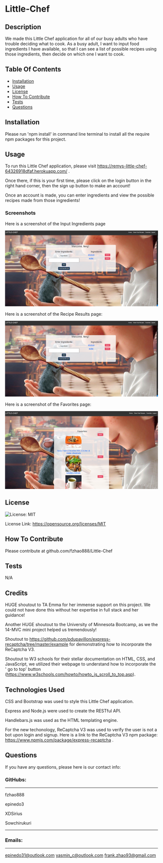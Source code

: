 # Little-Chef

## Description

We made this Little Chef application for all of our busy adults who have trouble deciding what to cook. As a busy adult, I want to input food ingredients I have available, so that I can see a list of possible recipes using those ingredients, then decide on which one I want to cook.

## Table Of Contents

- [Installation](#installation)
- [Usage](#usage)
- [License](#license)
- [How To Contribute](#how-to-contribute)
- [Tests](#tests)
- [Questions](#questions)

## Installation

Please run 'npm install' in command line terminal to install all the require npm packages for this project.

## Usage

To run this Little Chef application, please visit https://remys-little-chef-64326918dfaf.herokuapp.com/ .

Once there, if this is your first time, please click on the login button in the right hand corner, then the sign up button to make an account!

Once an account is made, you can enter ingredients and view the possible recipes made from those ingredients!

### Screenshots

Here is a screenshot of the Input Ingredients page

![screenshot of Input Ingredients page](public/images/input_ingredients.png)

Here is a screenshot of the Recipe Results page:

![screenshot of Recipe Results page](public/images/recipesList.png)

Here is a screenshot of the Favorites page:  

 ![screenshot of Favorites page](public/images/favorites.png)

## License

![License: MIT](https://img.shields.io/badge/License-MIT-yellow.svg)

License Link: https://opensource.org/licenses/MIT

## How To Contribute

Please contribute at github.com/fzhao888/Little-Chef

## Tests

N/A

## Credits

HUGE shoutout to TA Emma for her immense support on this project. We could not have done this without her expertise in full stack and her guidance!

Another HUGE shoutout to the University of Minnesota Bootcamp, as we the 14-MVC mini project helped us tremendously!

Shoutout to https://github.com/pdupavillon/express-recaptcha/tree/master/example for demonstrating how to incorporate the ReCaptcha V3.

Shoutout to W3 schools for their stellar documentation on HTML, CSS, and JavaScript, we utilized their webpage to understand how to incorporate the ' go to top'  button
(https://www.w3schools.com/howto/howto_js_scroll_to_top.asp).

## Technologies Used

CSS and Bootstrap was used to style this Little Chef application.

Express and Node.js were used to create the RESTful API.

Handlebars.js was used as the HTML templating engine.

For the new techonology, ReCaptcha V3 was used to verify the user is not a bot upon login and signup.
Here is a link to the ReCaptcha V3 npm package: https://www.npmjs.com/package/express-recaptcha .

## Questions

If you have any questions, please here is our contact info:


### GitHubs:

---

fzhao888

epinedo3

XDSirius

Sowchirukuri

---

### Emails:

---
epinedo31@outlook.com
 yasmin_c@outlook.com 
frank.zhao93@gmail.com
